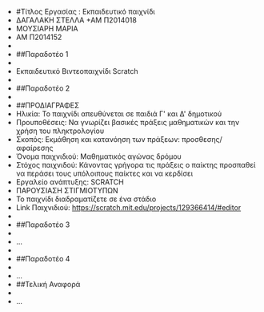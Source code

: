 ﻿+ #Τίτλος Εργασίας : Εκπαιδευτικό παιχνίδι
+ ΔΑΓΑΛΑΚΗ ΣΤΕΛΛΑ 
+ΑΜ Π2014018
+ ΜΟΥΣΙΑΡΗ ΜΑΡΙΑ
+ ΑΜ Π2014152
+
+ ##Παραδοτέο 1
+
+    Εκπαιδευτικό Βιντεοπαιχνίδι Scratch
+
+ ##Παραδοτέο 2
+
+ ##ΠΡΟΔΙΑΓΡΑΦΕΣ
+   Ηλικία: Το παιχνίδι απευθύνεται σε παιδιά Γ' και Δ' δημοτικού
+   Προυποθέσεις: Να γνωρίζει βασικές πράξεις μαθηματικών και την χρήση του πληκτρολογίου
+   Σκοπός: Εκμάθηση και κατανόηση των πράξεων: προσθεσης/αφαίρεσης
+   Όνομα παιχνιδιού: Μαθηματικός αγώνας δρόμου
+   Στόχος παιχνιδού: Κάνοντας γρήγορα τις πράξεις ο παίκτης προσπαθεί να περάσει 
     τους υπόλοιπους παίκτες και να κερδίσει 
+    Εργαλείο ανάπτυξης: SCRATCH
+ ΠΑΡΟΥΣΙΑΣΗ ΣΤΙΓΜΙΟΤΥΠΩΝ
+    Το παιχνίδι διαδραματίζετε σε ένα στάδιο
+ Link Παιχνιδιού: https://scratch.mit.edu/projects/129366414/#editor 
+ 
+ ##Παραδοτέο 3
+
+ ...
+
+ ##Παραδοτέο 4
+
+ ...
+ ##Τελική Αναφορά
+
+ ...